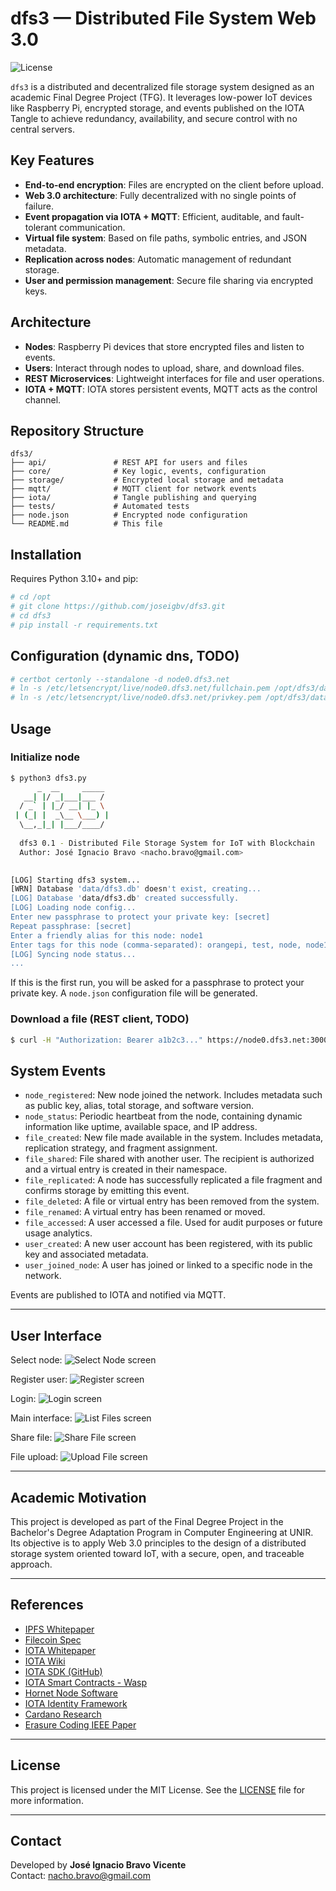 # dfs3 — Distributed File System Web 3.0

![License](https://img.shields.io/badge/license-MIT-blue.svg)

`dfs3` is a distributed and decentralized file storage system designed as an academic Final Degree Project (TFG). It leverages low-power IoT devices like Raspberry Pi, encrypted storage, and events published on the IOTA Tangle to achieve redundancy, availability, and secure control with no central servers.

## Key Features

- **End-to-end encryption**: Files are encrypted on the client before upload.
- **Web 3.0 architecture**: Fully decentralized with no single points of failure.
- **Event propagation via IOTA + MQTT**: Efficient, auditable, and fault-tolerant communication.
- **Virtual file system**: Based on file paths, symbolic entries, and JSON metadata.
- **Replication across nodes**: Automatic management of redundant storage.
- **User and permission management**: Secure file sharing via encrypted keys.

## Architecture

- **Nodes**: Raspberry Pi devices that store encrypted files and listen to events.
- **Users**: Interact through nodes to upload, share, and download files.
- **REST Microservices**: Lightweight interfaces for file and user operations.
- **IOTA + MQTT**: IOTA stores persistent events, MQTT acts as the control channel.

## Repository Structure

```
dfs3/
├── api/               # REST API for users and files
├── core/              # Key logic, events, configuration
├── storage/           # Encrypted local storage and metadata
├── mqtt/              # MQTT client for network events
├── iota/              # Tangle publishing and querying
├── tests/             # Automated tests
├── node.json          # Encrypted node configuration
└── README.md          # This file
```

## Installation

Requires Python 3.10+ and pip:

```bash
# cd /opt
# git clone https://github.com/joseigbv/dfs3.git
# cd dfs3
# pip install -r requirements.txt
```

## Configuration (dynamic dns, TODO)

```bash
# certbot certonly --standalone -d node0.dfs3.net
# ln -s /etc/letsencrypt/live/node0.dfs3.net/fullchain.pem /opt/dfs3/data/
# ln -s /etc/letsencrypt/live/node0.dfs3.net/privkey.pem /opt/dfs3/data/
```

## Usage

### Initialize node

```bash
$ python3 dfs3.py
      _  __     _____ 
   __| |/ _|___|___ / 
  / _` | |_/ __| |_ \ 
 | (_| |  _\__ \___) |
  \__,_|_| |___/____/ 
                             
  dfs3 0.1 - Distributed File Storage System for IoT with Blockchain
  Author: José Ignacio Bravo <nacho.bravo@gmail.com>

  
[LOG] Starting dfs3 system...
[WRN] Database 'data/dfs3.db' doesn't exist, creating...
[LOG] Database 'data/dfs3.db' created successfully.
[LOG] Loading node config...
Enter new passphrase to protect your private key: [secret]
Repeat passphrase: [secret]
Enter a friendly alias for this node: node1
Enter tags for this node (comma-separated): orangepi, test, node, node1
[LOG] Syncing node status...
...
```

If this is the first run, you will be asked for a passphrase to protect your private key. A `node.json` configuration file will be generated.

### Download a file (REST client, TODO)

```bash
$ curl -H "Authorization: Bearer a1b2c3..." https://node0.dfs3.net:3000/api/v1/files/test.txt
```

## System Events

- `node_registered`: New node joined the network. Includes metadata such as public key, alias, total storage, and software version.
- `node_status`: Periodic heartbeat from the node, containing dynamic information like uptime, available space, and IP address.
- `file_created`: New file made available in the system. Includes metadata, replication strategy, and fragment assignment.
- `file_shared`: File shared with another user. The recipient is authorized and a virtual entry is created in their namespace.
- `file_replicated`: A node has successfully replicated a file fragment and confirms storage by emitting this event.
- `file_deleted`: A file or virtual entry has been removed from the system.
- `file_renamed`: A virtual entry has been renamed or moved.
- `file_accessed`: A user accessed a file. Used for audit purposes or future usage analytics.
- `user_created`: A new user account has been registered, with its public key and associated metadata.
- `user_joined_node`: A user has joined or linked to a specific node in the network.

Events are published to IOTA and notified via MQTT.

---

## User Interface

Select node:
![Select Node screen](docs/img/select.png)

Register user:
![Register screen](docs/img/register.png)

Login:
![Login screen](docs/img/login.png)

Main interface:
![List Files screen](docs/img/list.png)

Share file:
![Share File screen](docs/img/share.png)

File upload:
![Upload File screen](docs/img/upload.png)

---

## Academic Motivation

This project is developed as part of the Final Degree Project in the Bachelor's Degree Adaptation Program in Computer Engineering at UNIR. Its objective is to apply Web 3.0 principles to the design of a distributed storage system oriented toward IoT, with a secure, open, and traceable approach.

---

## References

- [IPFS Whitepaper](https://ipfs.io/ipfs/Qm.../whitepaper.pdf)
- [Filecoin Spec](https://spec.filecoin.io)
- [IOTA Whitepaper](https://files.iota.org/papers/whitepaper.pdf)
- [IOTA Wiki](https://wiki.iota.org)
- [IOTA SDK (GitHub)](https://github.com/iotaledger/iota-sdk)
- [IOTA Smart Contracts - Wasp](https://wiki.iota.org/smart-contracts/overview/)
- [Hornet Node Software](https://github.com/iotaledger/hornet)
- [IOTA Identity Framework](https://wiki.iota.org/identity/overview/)
- [Cardano Research](https://iohk.io/en/research/)
- [Erasure Coding IEEE Paper](https://doi.org/10.1109/TIT.2010.2054295)

---

## License

This project is licensed under the MIT License. See the [LICENSE](LICENSE) file for more information.

---

## Contact

Developed by **José Ignacio Bravo Vicente**  
Contact: [nacho.bravo@gmail.com](mailto:nacho.bravo@gmail.com)

